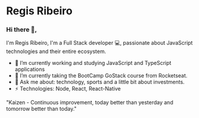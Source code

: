# Regis Ribeiro

### Hi there 👋,

<!--
**regisgomesr/regisgomesr** is a ✨ _special_ ✨ repository because its `README.md` (this file) appears on your GitHub profile.

Here are some ideas to get you started:

- 🔭 I’m currently working on ...
- 🌱 I’m currently learning ...
- 👯 I’m looking to collaborate on ...
- 🤔 I’m looking for help with ...
- 💬 Ask me about ...
- 📫 How to reach me: ...
- 😄 Pronouns: ...
- ⚡ Fun fact: ...
-->
I'm Regis Ribeiro, I'm a Full Stack developer 💻, passionate about JavaScript technologies and their entire ecosystem.

- 🔭 I’m currently working and studying JavaScript and TypeScript applications
- 🌱 I’m currently taking the BootCamp GoStack course from Rocketseat.
- 💬 Ask me about: technology, sports and a little bit about investments.
- ⚡ Technologies: Node, React, React-Native

"Kaizen - Continuous improvement, today better than yesterday and tomorrow better than today."
